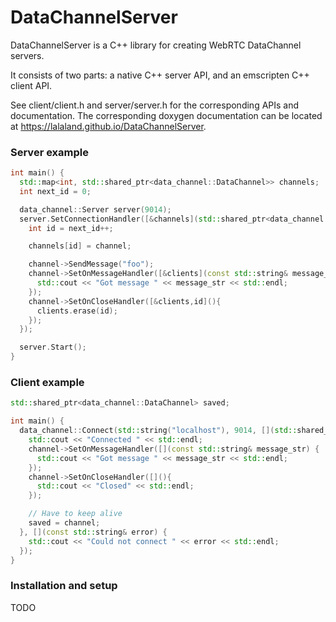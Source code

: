 DataChannelServer <!--- {#mainpage} -->
============

DataChannelServer is a C++ library for creating WebRTC DataChannel servers.

It consists of two parts: a native C++ server API, and an emscripten C++ client API.

See client/client.h and server/server.h for the corresponding APIs and documentation.
The corresponding doxygen documentation can be located at https://lalaland.github.io/DataChannelServer.

### Server example

```cpp
int main() {
  std::map<int, std::shared_ptr<data_channel::DataChannel>> channels;
  int next_id = 0;

  data_channel::Server server(9014);
  server.SetConnectionHandler([&channels](std::shared_ptr<data_channel::DataChannel> channel) {
    int id = next_id++;

    channels[id] = channel;

    channel->SendMessage("foo");
    channel->SetOnMessageHandler([&clients](const std::string& message_str) {
      std::cout << "Got message " << message_str << std::endl;
    });
    channel->SetOnCloseHandler([&clients,id](){
      clients.erase(id);
    });
  });

  server.Start();
}
```

### Client example

```cpp
std::shared_ptr<data_channel::DataChannel> saved;

int main() {
  data_channel::Connect(std::string("localhost"), 9014, [](std::shared_ptr<data_channel::DataChannel> channel) {
    std::cout << "Connected " << std::endl;
    channel->SetOnMessageHandler([](const std::string& message_str) {
      std::cout << "Got message " << message_str << std::endl;
    });
    channel->SetOnCloseHandler([](){
      std::cout << "Closed" << std::endl;
    });

    // Have to keep alive
    saved = channel;
  }, [](const std::string& error) {
    std::cout << "Could not connect " << error << std::endl;
  });
}
```

### Installation and setup

TODO